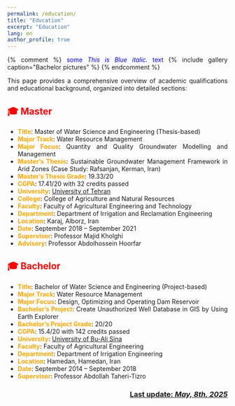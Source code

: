 ```yaml
---
permalink: /education/
title: "Education"
excerpt: "Education"
lang: en
author_profile: true
---
```

<style>body {text-align: justify}</style>

{% comment %}
<span style="color:blue">some *This is Blue italic.* text</span>
{% include gallery caption="Bachelor pictures" %}
{% endcomment %}

This page provides a comprehensive overview of academic qualifications and educational background, organized into detailed sections:

## <span style="color:red">🎓 Master</span>
* **<span style="color:orange">Title</span>**: Master of Water Science and Engineering (Thesis-based)
* **<span style="color:orange">Major Track</span>**: Water Resource Management
* **<span style="color:orange">Major Focus</span>**: Quantity and Quality Groundwater Modelling and Management
* **<span style="color:orange">Master’s Thesis</span>**: Sustainable Groundwater Management Framework in Arid Zones (Case Study: Rafsanjan, Kerman, Iran)
* **<span style="color:orange">Master’s Thesis Grade</span>**: 19.33/20
* **<span style="color:orange">CGPA</span>**: 17.41/20 with 32 credits passed
* **<span style="color:orange">University</span>**: [University of Tehran](https://www.shanghairanking.com/institution/university-of-tehran)
* **<span style="color:orange">College</span>**: College of Agriculture and Natural Resources
* **<span style="color:orange">Faculty</span>**: Faculty of Agricultural Engineering and Technology
* **<span style="color:orange">Department</span>**: Department of Irrigation and Reclamation Engineering
* **<span style="color:orange">Location</span>**: Karaj, Alborz, Iran
* **<span style="color:orange">Date</span>**: September 2018 – September 2021
* **<span style="color:orange">Supervisor</span>**: Professor Majid Kholghi
* **<span style="color:orange">Advisory</span>**: Professor Abdolhossein Hoorfar

## <span style="color:red">🎓 Bachelor</span>
* **<span style="color:orange">Title</span>**: Bachelor of Water Science and Engineering (Project-based)
* **<span style="color:orange">Major Track</span>**: Water Resource Management
* **<span style="color:orange">Major Focus</span>**: Design, Optimizing and Operating Dam Reservoir
* **<span style="color:orange">Bachelor’s Project</span>**: Create Unauthorized Well Database in GIS by Using Earth Explorer
* **<span style="color:orange">Bachelor’s Project Grade</span>**: 20/20
* **<span style="color:orange">CGPA</span>**: 15.4/20 with 142 credits passed
* **<span style="color:orange">University</span>**: [University of Bu-Ali Sina](https://www.shanghairanking.com/institution/university-of-tehran)
* **<span style="color:orange">Faculty</span>**: Faculty of Agricultural Engineering
* **<span style="color:orange">Department</span>**: Department of Irrigation Engineering
* **<span style="color:orange">Location</span>**: Hamedan, Hamedan, Iran
* **<span style="color:orange">Date</span>**: September 2014 – September 2018
* **<span style="color:orange">Supervisor</span>**: Professor Abdollah Taheri-Tizro


<p align="right">
  <h3 align="right">
    <b><u> Last update: <i>May, 8th, 2025 </i></u></b>
  </h3>
</p>
